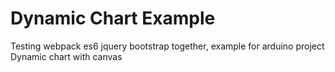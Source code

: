 Dynamic Chart Example
=====================

Testing webpack es6 jquery bootstrap together, example for arduino project  
Dynamic chart with canvas
